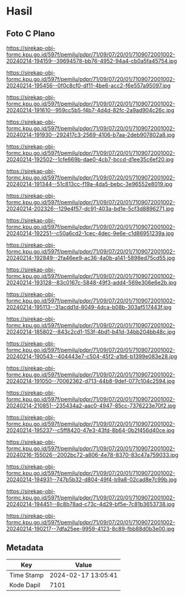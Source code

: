 # Hasil

## Foto C Plano

https://sirekap-obj-formc.kpu.go.id/597f/pemilu/pdpr/71/09/07/20/01/7109072001002-20240214-194159--39694578-bb76-4952-94a4-cb0a5fa45754.jpg

https://sirekap-obj-formc.kpu.go.id/597f/pemilu/pdpr/71/09/07/20/01/7109072001002-20240214-195456--0f0c8cf0-df11-4be6-acc2-f6e557a95097.jpg

https://sirekap-obj-formc.kpu.go.id/597f/pemilu/pdpr/71/09/07/20/01/7109072001002-20240214-191610--959cc5b5-f4b7-4d4d-82fc-2a9ad904c26c.jpg

https://sirekap-obj-formc.kpu.go.id/597f/pemilu/pdpr/71/09/07/20/01/7109072001002-20240214-191930--292417c3-2569-4106-b7aa-2deb907802a8.jpg

https://sirekap-obj-formc.kpu.go.id/597f/pemilu/pdpr/71/09/07/20/01/7109072001002-20240214-192502--1cfe669b-dae0-4cb7-bccd-d1ee35c6ef20.jpg

https://sirekap-obj-formc.kpu.go.id/597f/pemilu/pdpr/71/09/07/20/01/7109072001002-20240214-191344--51c813cc-f19a-4da5-bebc-3e96552e8019.jpg

https://sirekap-obj-formc.kpu.go.id/597f/pemilu/pdpr/71/09/07/20/01/7109072001002-20240214-202326--129e4f57-dc91-403a-bd1e-5cf3d8896271.jpg

https://sirekap-obj-formc.kpu.go.id/597f/pemilu/pdpr/71/09/07/20/01/7109072001002-20240214-192251--c50a6cd2-1cec-4dec-9e6e-c1d86951239a.jpg

https://sirekap-obj-formc.kpu.go.id/597f/pemilu/pdpr/71/09/07/20/01/7109072001002-20240214-192849--2fa46ee9-ac36-4a0b-a141-5898ed75cd55.jpg

https://sirekap-obj-formc.kpu.go.id/597f/pemilu/pdpr/71/09/07/20/01/7109072001002-20240214-193128--83c0167c-5848-49f3-add4-569e306e6e2b.jpg

https://sirekap-obj-formc.kpu.go.id/597f/pemilu/pdpr/71/09/07/20/01/7109072001002-20240214-195113--31acdd1d-8049-4dca-b08b-303af517443f.jpg

https://sirekap-obj-formc.kpu.go.id/597f/pemilu/pdpr/71/09/07/20/01/7109072001002-20240214-185802--843c2cd1-153f-4bd1-b41d-34bb204bb48c.jpg

https://sirekap-obj-formc.kpu.go.id/597f/pemilu/pdpr/71/09/07/20/01/7109072001002-20240214-190543--404443e7-c504-45f2-a1b6-b1399e083e28.jpg

https://sirekap-obj-formc.kpu.go.id/597f/pemilu/pdpr/71/09/07/20/01/7109072001002-20240214-191050--70062362-d713-44b8-9def-077c104c2594.jpg

https://sirekap-obj-formc.kpu.go.id/597f/pemilu/pdpr/71/09/07/20/01/7109072001002-20240214-210851--235434a2-aac0-4947-85cc-7376223e70f2.jpg

https://sirekap-obj-formc.kpu.go.id/597f/pemilu/pdpr/71/09/07/20/01/7109072001002-20240214-195237--c5ff8420-47e3-43fd-8b64-0b2f456d40ce.jpg

https://sirekap-obj-formc.kpu.go.id/597f/pemilu/pdpr/71/09/07/20/01/7109072001002-20240216-155026--2002bc72-a806-4e78-8370-83c47a759033.jpg

https://sirekap-obj-formc.kpu.go.id/597f/pemilu/pdpr/71/09/07/20/01/7109072001002-20240214-194931--747b5b32-d804-49f4-b9a8-02cad8e7c99b.jpg

https://sirekap-obj-formc.kpu.go.id/597f/pemilu/pdpr/71/09/07/20/01/7109072001002-20240214-194451--8c8b78ad-c73c-4d29-bf5e-7c81b3653738.jpg

https://sirekap-obj-formc.kpu.go.id/597f/pemilu/pdpr/71/09/07/20/01/7109072001002-20240214-190217--7dfa25ee-9959-4123-8c89-fbb88d0b3e00.jpg


## Metadata

| Key        | Value               |
| ---------- | ------------------- |
| Time Stamp | 2024-02-17 13:05:41 |
| Kode Dapil | 7101                |



